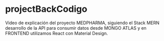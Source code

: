 # projectBackCodigo
Video de explicación del proyecto MEDPHARMA, siguiendo el Stack MERN desarrollo de la API para consumir datos desde MONGO ATLAS y en FRONTEND utilizamos React con Material Design.
